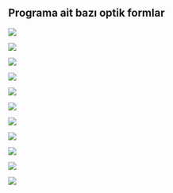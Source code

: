 ## Programa ait bazı optik formlar 

<img src="optik/23.png"><br>

<img src="optik/24.png"><br>

<img src="optik/25.png"><br>

<img src="optik/26.png"><br>

<img src="optik/27.png"><br>

<img src="optik/28.png"><br>

<img src="optik/29.png"><br>

<img src="optik/30.png"><br>

<img src="optik/31.png"><br>

<img src="optik/32.png"><br>

<img src="optik/33.png"><br>